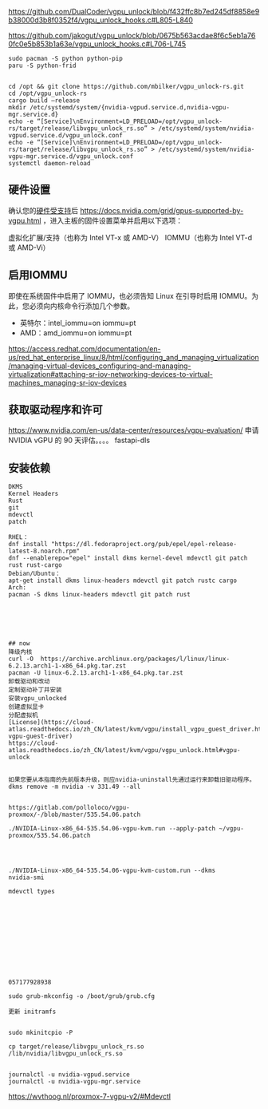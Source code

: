https://github.com/DualCoder/vgpu_unlock/blob/f432ffc8b7ed245df8858e9b38000d3b8f0352f4/vgpu_unlock_hooks.c#L805-L840

https://github.com/jakogut/vgpu_unlock/blob/0675b563acdae8f6c5eb1a760fc0e5b853b1a63e/vgpu_unlock_hooks.c#L706-L745


```
sudo pacman -S python python-pip
paru -S python-frid


cd /opt && git clone https://github.com/mbilker/vgpu_unlock-rs.git
cd /opt/vgpu_unlock-rs
cargo build –release
mkdir /etc/systemd/system/{nvidia-vgpud.service.d,nvidia-vgpu-mgr.service.d}
echo -e “[Service]\nEnvironment=LD_PRELOAD=/opt/vgpu_unlock-rs/target/release/libvgpu_unlock_rs.so” > /etc/systemd/system/nvidia-vgpud.service.d/vgpu_unlock.conf
echo -e “[Service]\nEnvironment=LD_PRELOAD=/opt/vgpu_unlock-rs/target/release/libvgpu_unlock_rs.so” > /etc/systemd/system/nvidia-vgpu-mgr.service.d/vgpu_unlock.conf
systemctl daemon-reload
```
## 硬件设置
确认您的[硬件受支持](https://krutavshah.github.io/GPU_Virtualization-Wiki/overview.html#supported-hardware)后
https://docs.nvidia.com/grid/gpus-supported-by-vgpu.html
，进入主板的固件设置菜单并启用以下选项：

虚拟化扩展/支持（也称为 Intel VT-x 或 AMD-V）
IOMMU（也称为 Intel VT-d 或 AMD-Vi）

## 启用IOMMU

即使在系统固件中启用了 IOMMU，也必须告知 Linux 在引导时启用 IOMMU。为此，您必须向内核命令行添加几个参数。

- 英特尔：intel_iommu=on iommu=pt
- AMD：amd_iommu=on iommu=pt

https://access.redhat.com/documentation/en-us/red_hat_enterprise_linux/8/html/configuring_and_managing_virtualization/managing-virtual-devices_configuring-and-managing-virtualization#attaching-sr-iov-networking-devices-to-virtual-machines_managing-sr-iov-devices

## 获取驱动程序和许可
https://www.nvidia.com/en-us/data-center/resources/vgpu-evaluation/ 申请 NVIDIA vGPU 的 90 天评估。。。。 fastapi-dls

## 安装依赖
```
DKMS
Kernel Headers
Rust
git
mdevctl
patch

RHEL：
dnf install "https://dl.fedoraproject.org/pub/epel/epel-release-latest-8.noarch.rpm"
dnf --enablerepo="epel" install dkms kernel-devel mdevctl git patch rust rust-cargo
Debian/Ubuntu：
apt-get install dkms linux-headers mdevctl git patch rustc cargo
Arch:
pacman -S dkms linux-headers mdevctl git patch rust






## now
降级内核
curl -O  https://archive.archlinux.org/packages/l/linux/linux-6.2.13.arch1-1-x86_64.pkg.tar.zst
pacman -U linux-6.2.13.arch1-1-x86_64.pkg.tar.zst
卸载驱动和改动
定制驱动补丁并安装
安装vgpu_unlocked
创建虚拟显卡
分配虚拟机
[License](https://cloud-atlas.readthedocs.io/zh_CN/latest/kvm/vgpu/install_vgpu_guest_driver.html#install-vgpu-guest-driver)
https://cloud-atlas.readthedocs.io/zh_CN/latest/kvm/vgpu/vgpu_unlock.html#vgpu-unlock


如果您要从本指南的先前版本升级，则应nvidia-uninstall先通过运行来卸载旧驱动程序。
dkms remove -m nvidia -v 331.49 --all


https://gitlab.com/polloloco/vgpu-proxmox/-/blob/master/535.54.06.patch

./NVIDIA-Linux-x86_64-535.54.06-vgpu-kvm.run --apply-patch ~/vgpu-proxmox/535.54.06.patch




./NVIDIA-Linux-x86_64-535.54.06-vgpu-kvm-custom.run --dkms
nvidia-smi

mdevctl types












057177928938  

sudo grub-mkconfig -o /boot/grub/grub.cfg

更新 initramfs


sudo mkinitcpio -P

cp target/release/libvgpu_unlock_rs.so /lib/nvidia/libvgpu_unlock_rs.so


journalctl -u nvidia-vgpud.service
journalctl -u nvidia-vgpu-mgr.service
```
https://wvthoog.nl/proxmox-7-vgpu-v2/#Mdevctl